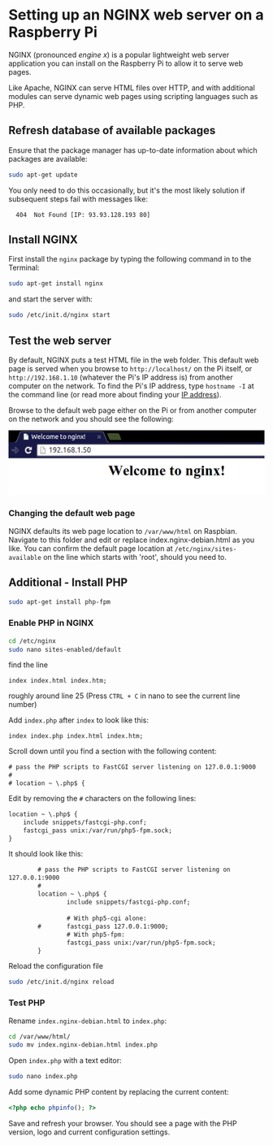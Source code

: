 # Setting up an NGINX web server on a Raspberry Pi

NGINX (pronounced *engine x*) is a popular lightweight web server application you can install on the Raspberry Pi to allow it to serve web pages.

Like Apache, NGINX can serve HTML files over HTTP, and with additional modules can serve dynamic web pages using scripting languages such as PHP.

## Refresh database of available packages

Ensure that the package manager has up-to-date information about which packages are available:  

```bash
sudo apt-get update
```

You only need to do this occasionally, but it's the most likely solution if subsequent steps fail with messages like:
```
  404  Not Found [IP: 93.93.128.193 80]
```

## Install NGINX

First install the `nginx` package by typing the following command in to the Terminal:

```bash
sudo apt-get install nginx
```

and start the server with:

```bash
sudo /etc/init.d/nginx start
```

## Test the web server

By default, NGINX puts a test HTML file in the web folder. This default web page is served when you browse to `http://localhost/` on the Pi itself, or `http://192.168.1.10` (whatever the Pi's IP address is) from another computer on the network. To find the Pi's IP address, type `hostname -I` at the command line (or read more about finding your [IP address](../ip-address.md)).

Browse to the default web page either on the Pi or from another computer on the network and you should see the following:

![NGINX welcome page](images/nginx-welcome.png)

### Changing the default web page

NGINX defaults its web page location to `/var/www/html` on Raspbian. Navigate to this folder and edit or replace index.nginx-debian.html as you like. You can confirm the default page location at `/etc/nginx/sites-available` on the line which starts with 'root', should you need to.


## Additional - Install PHP

```bash
sudo apt-get install php-fpm
```

### Enable PHP in NGINX

```bash
cd /etc/nginx
sudo nano sites-enabled/default
```

find the line

```
index index.html index.htm;
```

roughly around line 25 (Press `CTRL + C` in nano to see the current line number)

Add `index.php` after `index` to look like this:

```
index index.php index.html index.htm;
```

Scroll down until you find a section with the following content:

```
# pass the PHP scripts to FastCGI server listening on 127.0.0.1:9000
#
# location ~ \.php$ {
```

Edit by removing the `#` characters on the following lines:

```
location ~ \.php$ {
	include snippets/fastcgi-php.conf;
	fastcgi_pass unix:/var/run/php5-fpm.sock;
}
```

It should look like this:

```
        # pass the PHP scripts to FastCGI server listening on 127.0.0.1:9000
        #
        location ~ \.php$ {
                include snippets/fastcgi-php.conf;
        
                # With php5-cgi alone:
        #       fastcgi_pass 127.0.0.1:9000;
                # With php5-fpm:
                fastcgi_pass unix:/var/run/php5-fpm.sock;
        }
```

Reload the configuration file

```bash
sudo /etc/init.d/nginx reload
```

### Test PHP

Rename `index.nginx-debian.html` to `index.php`:

```bash
cd /var/www/html/
sudo mv index.nginx-debian.html index.php
```

Open `index.php` with a text editor:

```bash
sudo nano index.php
```

Add some dynamic PHP content by replacing the current content:
```php
<?php echo phpinfo(); ?>
```

Save and refresh your browser. You should see a page with the PHP version, logo and current configuration settings.
